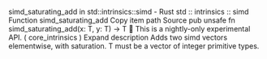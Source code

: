 simd_saturating_add in std::intrinsics::simd - Rust
std
::
intrinsics
::
simd
Function
simd_saturating_add
Copy item path
Source
pub unsafe fn simd_saturating_add<T>(x: T, y: T) -> T
🔬
This is a nightly-only experimental API. (
core_intrinsics
)
Expand description
Adds two simd vectors elementwise, with saturation.
T
must be a vector of integer primitive types.